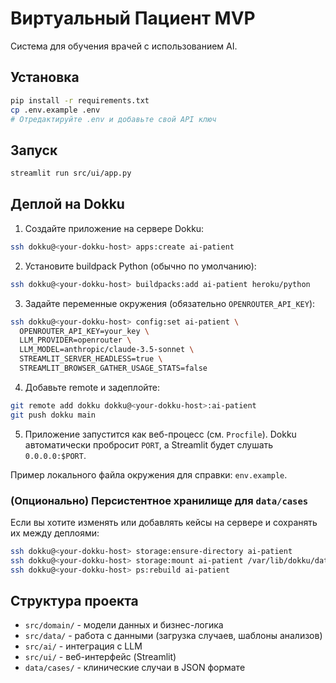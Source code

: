 
# Виртуальный Пациент MVP

Система для обучения врачей с использованием AI.

## Установка

```bash
pip install -r requirements.txt
cp .env.example .env
# Отредактируйте .env и добавьте свой API ключ
```

## Запуск

```bash
streamlit run src/ui/app.py
```

## Деплой на Dokku

1. Создайте приложение на сервере Dokku:

```bash
ssh dokku@<your-dokku-host> apps:create ai-patient
```

2. Установите buildpack Python (обычно по умолчанию):

```bash
ssh dokku@<your-dokku-host> buildpacks:add ai-patient heroku/python
```

3. Задайте переменные окружения (обязательно `OPENROUTER_API_KEY`):

```bash
ssh dokku@<your-dokku-host> config:set ai-patient \
  OPENROUTER_API_KEY=your_key \
  LLM_PROVIDER=openrouter \
  LLM_MODEL=anthropic/claude-3.5-sonnet \
  STREAMLIT_SERVER_HEADLESS=true \
  STREAMLIT_BROWSER_GATHER_USAGE_STATS=false
```

4. Добавьте remote и задеплойте:

```bash
git remote add dokku dokku@<your-dokku-host>:ai-patient
git push dokku main
```

5. Приложение запустится как веб-процесс (см. `Procfile`). Dokku автоматически пробросит `PORT`, а Streamlit будет слушать `0.0.0.0:$PORT`.

Пример локального файла окружения для справки: `env.example`.

### (Опционально) Персистентное хранилище для `data/cases`

Если вы хотите изменять или добавлять кейсы на сервере и сохранять их между деплоями:

```bash
ssh dokku@<your-dokku-host> storage:ensure-directory ai-patient
ssh dokku@<your-dokku-host> storage:mount ai-patient /var/lib/dokku/data/storage/ai-patient-cases:/app/data/cases
ssh dokku@<your-dokku-host> ps:rebuild ai-patient
```

## Структура проекта

- `src/domain/` - модели данных и бизнес-логика
- `src/data/` - работа с данными (загрузка случаев, шаблоны анализов)
- `src/ai/` - интеграция с LLM
- `src/ui/` - веб-интерфейс (Streamlit)
- `data/cases/` - клинические случаи в JSON формате

